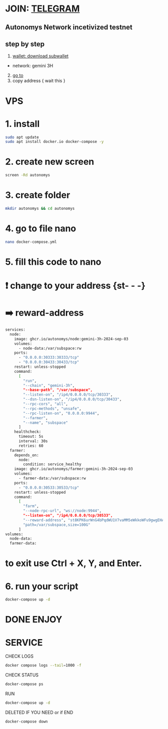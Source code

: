 # JOIN: [TELEGRAM](https://t.me/AirdropJP_JawaPride)


## Autonomys Network  incetivized testnet

## step by step
1. [wallet: download subwallet](https://chromewebstore.google.com/detail/subwallet-polkadot-wallet/onhogfjeacnfoofkfgppdlbmlmnplgbn)
- network: gemini 3H
2. [go to](https://astral.autonomys.xyz/gemini-3h/staking)
3. copy address { wait this }

# VPS
# 1. install
```bash
sudo apt update
sudo apt install docker.io docker-compose -y
```

# 2. create new screen
```bash
screen -Rd autonomys
```

# 3. create folder 
```bash
mkdir autonomys && cd autonomys
```
# 4. go to file nano
```bash
nano docker-compose.yml
```
# 5. fill this code to nano
# ❗️ change to your address {st- - -} 
# ➡️ reward-address
```bash
services:
  node:
    image: ghcr.io/autonomys/node:gemini-3h-2024-sep-03
    volumes:
      - node-data:/var/subspace:rw
    ports:
      - "0.0.0.0:30333:30333/tcp"
      - "0.0.0.0:30433:30433/tcp"
    restart: unless-stopped
    command:
      [
        "run",
        "--chain", "gemini-3h",
        "--base-path", "/var/subspace",
        "--listen-on", "/ip4/0.0.0.0/tcp/30333",
        "--dsn-listen-on", "/ip4/0.0.0.0/tcp/30433",
        "--rpc-cors", "all",
        "--rpc-methods", "unsafe",
        "--rpc-listen-on", "0.0.0.0:9944",
        "--farmer",
        "--name", "subspace"
      ]
    healthcheck:
      timeout: 5s
      interval: 30s
      retries: 60
  farmer:
    depends_on:
      node:
        condition: service_healthy
    image: ghcr.io/autonomys/farmer:gemini-3h-2024-sep-03
    volumes:
      - farmer-data:/var/subspace:rw
    ports:
      - "0.0.0.0:30533:30533/tcp"
    restart: unless-stopped
    command:
      [
        "farm",
        "--node-rpc-url", "ws://node:9944",
        "--listen-on", "/ip4/0.0.0.0/tcp/30533",
        "--reward-address", "st8KPK6urWnG4bPqdWU1V7vaMM5eWkkoWFu9gwgEHA8vwvSV8",
        "path=/var/subspace,size=100G"
      ]
volumes:
  node-data:
  farmer-data:
```

# to exit use Ctrl + X, Y, and Enter.

# 6. run your script
```bash
docker-compose up -d
```

# DONE ENJOY

# SERVICE 

CHECK LOGS
```bash
docker compose logs --tail=1000 -f
```
CHECK STATUS
```bash
docker-compose ps
```
RUN
```bash
docker-compose up -d
```

DELETED IF YOU NEED or if END
```bash
docker-compose down
```
